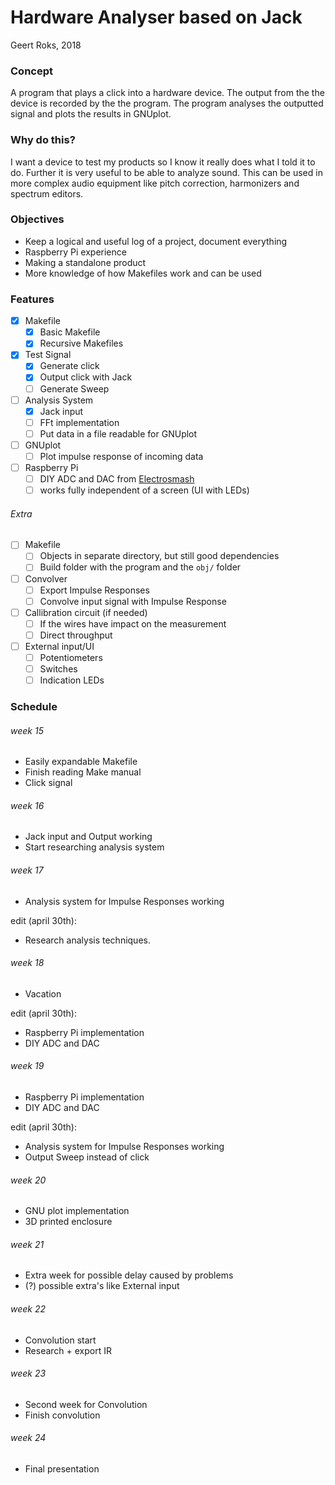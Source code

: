 # Hardware Analyser based on Jack

Geert Roks, 2018

### Concept
A program that plays a click into a hardware device. The output from the the device is recorded by the the program. The program analyses the outputted signal and plots the results in GNUplot.

### Why do this?
I want a device to test my products so I know it really does what I told it to do. Further it is very useful to be able to analyze sound. This can be used in more complex audio equipment like pitch correction, harmonizers and spectrum editors.

### Objectives
  - Keep a logical and useful log of a project, document everything
  - Raspberry Pi experience
  - Making a standalone product
  - More knowledge of how Makefiles work and can be used


### Features
  - [x] Makefile
    - [x] Basic Makefile
    - [x] Recursive Makefiles
  - [x] Test Signal
    - [x] Generate click
    - [x] Output click with Jack
    - [ ] Generate Sweep
  - [ ] Analysis System
    - [x] Jack input
    - [ ] FFt implementation
    - [ ] Put data in a file readable for GNUplot
  - [ ] GNUplot
    - [ ] Plot impulse response of incoming data
  - [ ] Raspberry Pi
    - [ ] DIY ADC and DAC from [Electrosmash](https://www.electrosmash.com/pedal-pi)
    - [ ] works fully independent of a screen (UI with LEDs)

######  Extra
  - [ ] Makefile
    - [ ] Objects in separate directory, but still good dependencies
    - [ ] Build folder with the program and the `obj/` folder
  - [ ] Convolver
    - [ ] Export Impulse Responses
    - [ ] Convolve input signal with Impulse Response
  - [ ] Callibration circuit (if needed)
    - [ ] If the wires have impact on the measurement
    - [ ] Direct throughput
  - [ ] External input/UI
    - [ ] Potentiometers
    - [ ] Switches
    - [ ] Indication LEDs

### Schedule
###### week 15
  - Easily expandable Makefile
  - Finish reading Make manual
  - Click signal

###### week 16
  - Jack input and Output working
  - Start researching analysis system

###### week 17
  - Analysis system for Impulse Responses working

  edit (april 30th):
  - Research analysis techniques.

###### week 18
  - Vacation

  edit (april 30th):
  - Raspberry Pi implementation
  - DIY ADC and DAC

###### week 19
  - Raspberry Pi implementation
  - DIY ADC and DAC

  edit (april 30th):
  - Analysis system for Impulse Responses working
  - Output Sweep instead of click

###### week 20
  - GNU plot implementation
  - 3D printed enclosure

###### week 21
  - Extra week for possible delay caused by problems
  - (?) possible extra's like External input

###### week 22
  - Convolution start
  - Research + export IR

###### week 23
  - Second week for Convolution
  - Finish convolution

###### week 24
  - Final presentation
